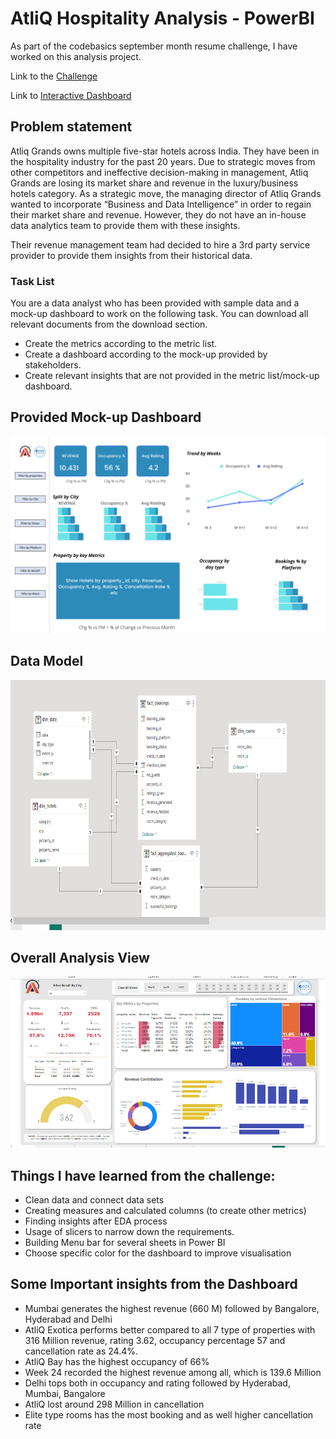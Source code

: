 # AtliQ Hospitality Analysis - PowerBI

As part of the codebasics september month resume challenge, I have worked on this analysis project.

Link to the [Challenge](https://codebasics.io/challenge/codebasics-resume-project-challenge)

Link to [Interactive Dashboard](https://app.powerbi.com/groups/me/reports/2848b71d-d07f-4bd2-a0c0-a3135d7fa286/ReportSectionce2063a216d8e001051e?action=OpenReport&pbi_source=ChatInTeams)

## Problem statement

Atliq Grands owns multiple five-star hotels across India. They have been in the hospitality industry for the past 20 years. Due to strategic moves from other competitors and ineffective decision-making in management, Atliq Grands are losing its market share and revenue in the luxury/business hotels category. As a strategic move, the managing director of Atliq Grands wanted to incorporate “Business and Data Intelligence” in order to regain their market share and revenue. However, they do not have an in-house data analytics team to provide them with these insights.

Their revenue management team had decided to hire a 3rd party service provider to provide them insights from their historical data.

### Task List

You are a data analyst who has been provided with sample data and a mock-up dashboard to work on the following task. You can download all relevant documents from the download section.

- Create the metrics according to the metric list. 
- Create a dashboard according to the mock-up provided by stakeholders. 
- Create relevant insights that are not provided in the metric list/mock-up dashboard.

## Provided Mock-up Dashboard
<p align="center">
    <img src="https://github.com/sujeet424/AtliQ-Hospitality-Analysis---PowerBI/blob/master/Data%20File/mock%20up%20dashboard_atliq%20grands.png" width="600">
</p>


## Data Model

<p align="center">
    <img src='https://github.com/sujeet424/AtliQ-Hospitality-Analysis---PowerBI/blob/master/resources/data_model.png' height="400">
</p>


## Overall Analysis View

<p align="center">
    <img src='https://github.com/sujeet424/AtliQ-Hospitality-Analysis---PowerBI/blob/master/resources/View.png' width="600">
</p>



## Things I have learned from the challenge:
- Clean data and connect data sets 
-   Creating measures and calculated columns (to create other metrics)
-   Finding insights after EDA process
-   Usage of slicers to narrow down the requirements.
-   Building Menu bar for several sheets in Power BI
-   Choose specific color for the dashboard to improve visualisation


## Some Important insights from the Dashboard

- Mumbai generates the highest revenue (660 M) followed by Bangalore, Hyderabad and Delhi
- AtliQ Exotica performs better compared to all 7 type of properties with 316 Million revenue, rating 3.62, occupancy percentage 57 and cancellation rate as 24.4%.
- AtliQ Bay has the highest occupancy of 66%
- Week 24 recorded the highest revenue among all, which is 139.6 Million
- Delhi tops both in occupancy and rating followed by Hyderabad, Mumbai, Bangalore
- AtliQ lost around 298 Million in cancellation 
- Elite type rooms has the most booking and as well higher cancellation rate


